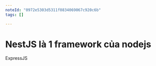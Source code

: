 ```yaml
---
noteId: "0972e5303d5311f0834069067c920c6b"
tags: []

---
```


# NestJS là 1 framework của nodejs

ExpressJS